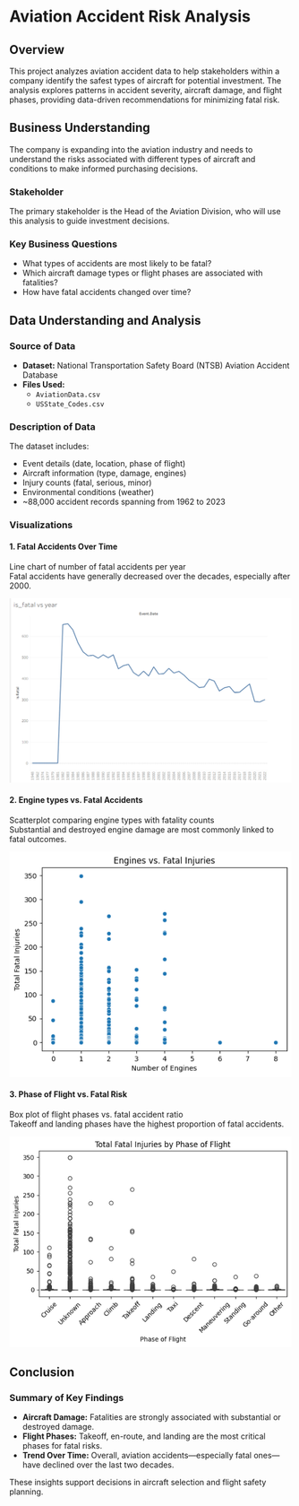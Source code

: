 # Aviation Accident Risk Analysis

## Overview

This project analyzes aviation accident data to help stakeholders within a company identify the safest types of aircraft for potential investment. The analysis explores patterns in accident severity, aircraft damage, and flight phases, providing data-driven recommendations for minimizing fatal risk.



##  Business Understanding

The company is expanding into the aviation industry and needs to understand the risks associated with different types of aircraft and conditions to make informed purchasing decisions.

###  Stakeholder

The primary stakeholder is the Head of the Aviation Division, who will use this analysis to guide investment decisions.

###  Key Business Questions

- What types of accidents are most likely to be fatal?
- Which aircraft damage types or flight phases are associated with fatalities?
- How have fatal accidents changed over time?


##  Data Understanding and Analysis

###  Source of Data

- **Dataset:** National Transportation Safety Board (NTSB) Aviation Accident Database  
- **Files Used:**
  - `AviationData.csv`
  - `USState_Codes.csv`

### Description of Data

The dataset includes:
- Event details (date, location, phase of flight)
- Aircraft information (type, damage, engines)
- Injury counts (fatal, serious, minor)
- Environmental conditions (weather)
- ~88,000 accident records spanning from 1962 to 2023


###  Visualizations

#### 1.  Fatal Accidents Over Time
Line chart of number of fatal accidents per year  
Fatal accidents have generally decreased over the decades, especially after 2000.

![Fatal Accidents Over Time](./vizualization%20images/fatalities%20per%20year.png)

#### 2.  Engine types vs. Fatal Accidents
Scatterplot comparing engine types with fatality counts  
Substantial and destroyed engine damage are most commonly linked to fatal outcomes.

![Engine Types vs Fatal Accidents](./vizualization%20images/engines%20vs%20fatal%20damages.png)

#### 3.  Phase of Flight vs. Fatal Risk
Box plot of flight phases vs. fatal accident ratio  
Takeoff and landing phases have the highest proportion of fatal accidents.

![Phase of Flight vs Fatal Risk](./vizualization%20images/phase%20of%20flight%20vs%20fatal%20injuries.png)

##  Conclusion

### Summary of Key Findings

- **Aircraft Damage:** Fatalities are strongly associated with substantial or destroyed damage.
- **Flight Phases:** Takeoff, en-route, and landing are the most critical phases for fatal risks.
- **Trend Over Time:** Overall, aviation accidents—especially fatal ones—have declined over the last two decades.

These insights support  decisions in aircraft selection and flight safety planning.













  
